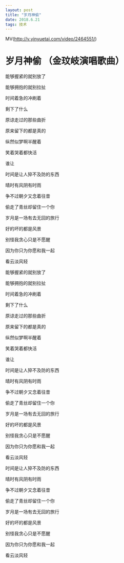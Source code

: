 ```yaml
---
layout: post
title: "岁月神偷"
date: 2018.6.21
tags: 技术  
---
```


MV(http://v.yinyuetai.com/video/2464551/)

# 岁月神偷 （金玟岐演唱歌曲）

能够握紧的就别放了

能够拥抱的就别拉扯

时间着急的冲刷着

剩下了什么

原谅走过的那些曲折

原来留下的都是真的

纵然似梦啊半醒着

笑着哭着都快活

谁让

时间是让人猝不及防的东西

晴时有风阴有时雨

争不过朝夕又念着往昔

偷走了青丝却留住一个你

岁月是一场有去无回的旅行

好的坏的都是风景

别怪我贪心只是不愿醒

因为你只为你愿和我一起

看云淡风轻

能够握紧的就别放了

能够拥抱的就别拉扯

时间着急的冲刷着

剩下了什么

原谅走过的那些曲折

原来留下的都是真的

纵然似梦啊半醒着

笑着哭着都快活

谁让

时间是让人猝不及防的东西

晴时有风阴有时雨

争不过朝夕又念着往昔

偷走了青丝却留住一个你

岁月是一场有去无回的旅行

好的坏的都是风景

别怪我贪心只是不愿醒

因为你只为你愿和我一起

看云淡风轻

时间是让人猝不及防的东西

晴时有风阴有时雨

争不过朝夕又念着往昔

偷走了青丝却留住一个你

岁月是一场有去无回的旅行

好的坏的都是风景

别怪我贪心只是不愿醒

因为你只为你愿和我一起

看云淡风轻


